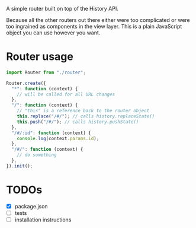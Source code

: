 A simple router built on top of the History API.

Because all the other routers out there either were too complicated or were too
ingrained as components in the view layer. This is a plain JavaScript object you
can use however you want.

# Router usage

``` JavaScript
import Router from "./router";

Router.create({
  "*": function (context) {
    // will be called for all URL changes
  },
  "/": function (context) {
    // "this" is a reference back to the router object
    this.replace("/#/"); // calls history.replaceState()
    this.push("/#/"); // calls history.pushState()
  },
  "/#/:id": function (context) {
    console.log(context.params.id);
  },
  "/#/": function (context) {
    // do something
  },
}).init();
```


# TODOs
- [x] package.json
- [ ] tests
- [ ] installation instructions

